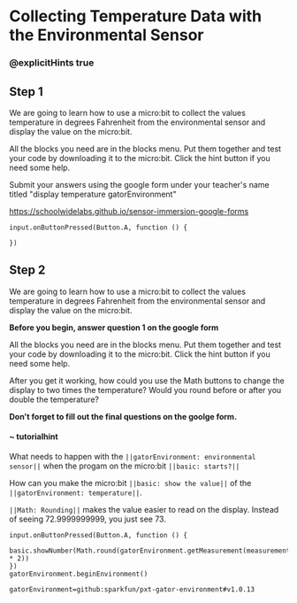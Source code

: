 # Collecting Temperature Data with the Environmental Sensor
### @explicitHints true
 
## Step 1
 
We are going to learn how to use a micro:bit to collect the values temperature in
degrees Fahrenheit from the environmental sensor and display the value on the micro:bit.

All the blocks you need are in the blocks menu. Put them together and test your code
by downloading it to the micro:bit. Click the hint button if you need some help.
 
Submit your answers using the google form under your teacher's name titled "display temperature gatorEnvironment"
 
https://schoolwidelabs.github.io/sensor-immersion-google-forms
 
```template
input.onButtonPressed(Button.A, function () {
    
})
```

## Step 2 
We are going to learn how to use a micro:bit to collect the values temperature in
degrees Fahrenheit from the environmental sensor and display the value on the micro:bit.

**Before you begin, answer question 1 on the google form**

All the blocks you need are in the blocks menu. Put them together and test your code
by downloading it to the micro:bit. Click the hint button if you need some help.

After you get it working, how could you use the Math buttons to change the display to two times the temperature? Would you round before or after you double the temperature?
 
**Don't forget to fill out the final questions on the goolge form.**

#### ~ tutorialhint
What needs to happen with the ``||gatorEnvironment: environmental sensor||`` when the progam on the micro:bit 
``||basic: starts?||``

How can you make the micro:bit ``||basic: show the value||`` of the 
``||gatorEnvironment: temperature||``.

``||Math: Rounding||`` makes the value easier to read on the display. 
Instead of seeing 72.9999999999, you just see 73.

```ghost
input.onButtonPressed(Button.A, function () {
    basic.showNumber(Math.round(gatorEnvironment.getMeasurement(measurementType.degreesF) * 2))
})
gatorEnvironment.beginEnvironment()
```

```package
gatorEnvironment=github:sparkfun/pxt-gator-environment#v1.0.13
```